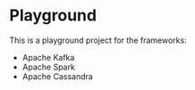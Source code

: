 # Playground
This is a playground project for the frameworks:
* Apache Kafka
* Apache Spark
* Apache Cassandra

